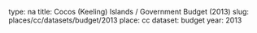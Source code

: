 type: na
title: Cocos (Keeling) Islands / Government Budget (2013)
slug: places/cc/datasets/budget/2013
place: cc
dataset: budget
year: 2013
